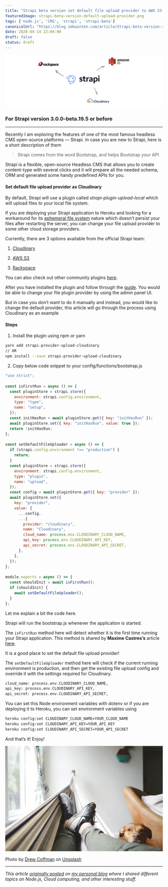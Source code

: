 ```yaml
---
title: "Strapi beta version set default file upload provider to AWS S3 / Google Cloud Storage (GCS) / Cloudinary"
featuredImage: strapi-beta-version-default-upload-provider.png
tags: ['node.js', 'CMS', 'strapi', 'strapi-beta']
canonicalUrl: "https://blog.imkwinten.com/article/Strapi-beta-version-set-default-file-upload-provider-to-AWS-S3-Google-Cloud-Storage-(GCS)-Cloudinary"
date: 2020-04-14 22:04:00
draft: false
status: draft
---
```


![](./strapi-beta-version-default-upload-provider.png)

### For Strapi version 3.0.0-beta.19.5 or before
----------
Recently I am exploring the features of one of the most famous headless CMS open-source platforms — Strapi. 
In case you are new to Strapi, here is a short description of them

> Strapi comes from the word Bootstrap, and helps Bootstrap your API

Strapi is a flexible, open-source Headless CMS that allows you to create content-type with several clicks and it will prepare all the needed schema, ORM and generated some handy predefined APIs for you.

#### Set default file upload provider as Cloudinary

By default, Strapi will use a plugin called *strapi-plugin-upload-local* which will upload files to your local file system.

If you are deploying your Strapi application to Heroku and looking for a workaround for its [ephemeral file system](https://devcenter.heroku.com/articles/dynos#ephemeral-filesystem) nature which doesn’t persist your files after restarting the server, you can change your file upload provider to some other cloud storage providers.

Currently, there are 3 options available from the official Strapi team:

1. [Cloudinary](https://www.npmjs.com/package/strapi-provider-upload-cloudinary)

1. [AWS S3](https://www.npmjs.com/package/strapi-provider-upload-aws-s3)

1. [Rackspace](https://www.npmjs.com/package/strapi-provider-upload-rackspace)

You can also check out other community plugins [here](https://www.npmjs.com/search?q=strapi-provider-upload-).

After you have installed the plugin and follow through the [guide](https://strapi.io/documentation/3.0.0-beta.x/plugins/upload.html#install-providers). You would be able to change your file plugin provider by using the admin panel UI.

But in case you don’t want to do it manually and instead, you would like to change the default provider, this article will go through the process using Cloudinary as an example

#### Steps

1. Install the plugin using npm or yarn

```bash
yarn add strapi-provider-upload-cloudinary
// OR
npm install --save strapi-provider-upload-cloudinary
```

2. Copy below code snippet to your config/functions/bootstrap.js

```javascript
"use strict";

const isFirstRun = async () => {
  const pluginStore = strapi.store({
    environment: strapi.config.environment,
    type: "type",
    name: "setup",
  });
  const initHasRun = await pluginStore.get({ key: "initHasRun" });
  await pluginStore.set({ key: "initHasRun", value: true });
  return !initHasRun;
};

const setDefaultFileUploader = async () => {
  if (strapi.config.environment !== "production") {
    return;
  }
  const pluginStore = strapi.store({
    environment: strapi.config.environment,
    type: "plugin",
    name: "upload",
  });
  const config = await pluginStore.get({ key: "provider" });
  await pluginStore.set({
    key: "provider",
    value: {
      ...config,
      ...{
        provider: "cloudinary",
        name: "Cloudinary",
        cloud_name: process.env.CLOUDINARY_CLOUD_NAME,
        api_key: process.env.CLOUDINARY_API_KEY,
        api_secret: process.env.CLOUDINARY_API_SECRET,
      },
    },
  });
};

module.exports = async () => {
  const shouldInit = await isFirstRun();
  if (shouldInit) {
    await setDefaultFileUploader();
  }
};
```

Let me explain a bit the code here.

Strapi will run the bootstrap.js whenever the application is started.

The `isFirstRun` method here will detect whether it is the first time running your Strapi application. This method is shared by **Maxime Castres’s** article [here](https://strapi.io/blog/build-a-blog-with-react-strapi-and-apollo).

It is a good place to set the default file upload provider!

The `setDefaultFileUploader` method here will check if the current running environment is production, and then get the existing file upload config and override it with the settings required for Cloudinary.

```bash
cloud_name: process.env.CLOUDINARY_CLOUD_NAME,
api_key: process.env.CLOUDINARY_API_KEY,
api_secret: process.env.CLOUDINARY_API_SECRET,
```

You can set this Node environment variables with dotenv or if you are deploying it to Heroku, you can set environment variables using

```bash
heroku config:set CLOUDINARY_CLOUD_NAME=YOUR_CLOUD_NAME
heroku config:set CLOUDINARY_API_KEY=YOUR_API_KEY
heroku config:set CLOUDINARY_API_SECRET=YOUR_API_SECRET
```

And that’s it! Enjoy!

![](./photo-1471560090527-d1af5e4e6eb6.jpeg)

Photo by [Drew Coffman](https://unsplash.com/@drewcoffman/?utm_source=Kwinten_Blog&utm_medium=referral) on [Unsplash](https://unsplash.com/?utm_source=Kwinten_Blog&utm_medium=referral)


----------

*This article [originally posted](https://blog.imkwinten.com/article/Strapi-beta-version-set-default-file-upload-provider-to-AWS-S3-Google-Cloud-Storage-(GCS)-Cloudinary?utm_source=medium&utm_medium=referral) on [my personal blog](https://blog.imkwinten.com/?utm_source=medium&utm_medium=referral) where I shared different topics on Node.js, Cloud computing, and other interesting stuff.*
